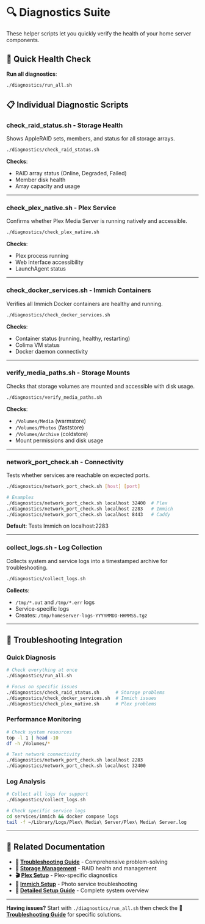 
# 🔍 Diagnostics Suite

These helper scripts let you quickly verify the health of your home server components.

## 🚀 Quick Health Check

**Run all diagnostics**:
```bash
./diagnostics/run_all.sh
```

## 📋 Individual Diagnostic Scripts

### **check_raid_status.sh** - Storage Health
Shows AppleRAID sets, members, and status for all storage arrays.

```bash
./diagnostics/check_raid_status.sh
```

**Checks**:
- RAID array status (Online, Degraded, Failed)
- Member disk health
- Array capacity and usage

---

### **check_plex_native.sh** - Plex Service
Confirms whether Plex Media Server is running natively and accessible.

```bash
./diagnostics/check_plex_native.sh
```

**Checks**:
- Plex process running
- Web interface accessibility
- LaunchAgent status

---

### **check_docker_services.sh** - Immich Containers
Verifies all Immich Docker containers are healthy and running.

```bash
./diagnostics/check_docker_services.sh
```

**Checks**:
- Container status (running, healthy, restarting)
- Colima VM status
- Docker daemon connectivity

---

### **verify_media_paths.sh** - Storage Mounts
Checks that storage volumes are mounted and accessible with disk usage.

```bash
./diagnostics/verify_media_paths.sh
```

**Checks**:
- `/Volumes/Media` (warmstore)
- `/Volumes/Photos` (faststore)  
- `/Volumes/Archive` (coldstore)
- Mount permissions and disk usage

---

### **network_port_check.sh** - Connectivity
Tests whether services are reachable on expected ports.

```bash
./diagnostics/network_port_check.sh [host] [port]

# Examples
./diagnostics/network_port_check.sh localhost 32400  # Plex
./diagnostics/network_port_check.sh localhost 2283   # Immich
./diagnostics/network_port_check.sh localhost 8443   # Caddy
```

**Default**: Tests Immich on localhost:2283

---

### **collect_logs.sh** - Log Collection
Collects system and service logs into a timestamped archive for troubleshooting.

```bash
./diagnostics/collect_logs.sh
```

**Collects**:
- `/tmp/*.out` and `/tmp/*.err` logs
- Service-specific logs
- Creates: `/tmp/homeserver-logs-YYYYMMDD-HHMMSS.tgz`

---

## 🔧 Troubleshooting Integration

### Quick Diagnosis
```bash
# Check everything at once
./diagnostics/run_all.sh

# Focus on specific issues
./diagnostics/check_raid_status.sh      # Storage problems
./diagnostics/check_docker_services.sh  # Immich issues
./diagnostics/check_plex_native.sh      # Plex problems
```

### Performance Monitoring
```bash
# Check system resources
top -l 1 | head -10
df -h /Volumes/*

# Test network connectivity
./diagnostics/network_port_check.sh localhost 2283
./diagnostics/network_port_check.sh localhost 32400
```

### Log Analysis
```bash
# Collect all logs for support
./diagnostics/collect_logs.sh

# Check specific service logs
cd services/immich && docker compose logs
tail -f ~/Library/Logs/Plex\ Media\ Server/Plex\ Media\ Server.log
```

---

## 🔗 Related Documentation

- **🔧 [Troubleshooting Guide](../docs/TROUBLESHOOTING.md)** - Comprehensive problem-solving
- **💾 [Storage Management](../docs/STORAGE.md)** - RAID health and management
- **🎬 [Plex Setup](../docs/PLEX.md)** - Plex-specific diagnostics
- **📸 [Immich Setup](../docs/IMMICH.md)** - Photo service troubleshooting
- **📖 [Detailed Setup Guide](../docs/SETUP.md)** - Complete system overview

---

**Having issues?** Start with `./diagnostics/run_all.sh` then check the **🔧 [Troubleshooting Guide](../docs/TROUBLESHOOTING.md)** for specific solutions.
